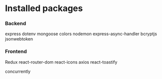 <h1>Installed packages</h1>

<h3> Backend </h3>

express
dotenv
mongoose
colors
nodemon
express-async-handler
bcryptjs
jsonwebtoken

<h3>Frontend</h3>

Redux
react-router-dom
react-icons
axios react-toastify

concurrently
